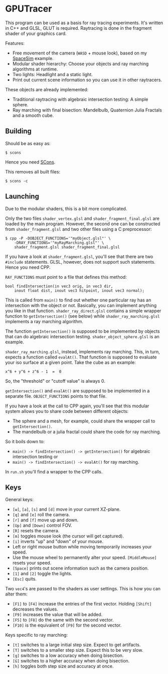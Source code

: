 GPUTracer
=========

This program can be used as a basis for ray tracing experiments. It's
written in C++ and GLSL, GLUT is required. Raytracing is done in the
fragment shader of your graphics card.

Features:

* Free movement of the camera (`WASD` + mouse look), based on my
  [SpaceSim](http://github.com/vain/SpaceSim) example.
* Modular shader hierarchy: Choose your objects and ray marching
  algorithms at runtime.
* Two lights: Headlight and a static light.
* Print out current scene information so you can use it in other
  raytracers.

These objects are already implemented:

* Traditional raytracing with algebraic intersection testing: A simple
  sphere.
* Ray marching with final bisection: Mandelbulb, Quaternion Julia
  Fractals and a smooth cube.


Building
--------

Should be as easy as:

	$ scons

Hence you need [SCons](http://www.scons.org/).

This removes all built files:

	$ scons -c


Launching
---------

Due to the modular shaders, this is a bit more complicated.

Only the two files `shader_vertex.glsl` and `shader_fragment_final.glsl`
are loaded by the main program. However, the second one can be
constructed from `shader_fragment.glsl` and two other files using a C
preprocessor:

	$ cpp -P -DOBJECT_FUNCTIONS='"myObject.glsl"' \
		-DRAY_FUNCTIONS='"myRayMarching.glsl"' \
		shader_fragment.glsl shader_fragment_final.glsl

If you have a look at `shader_fragment.glsl`, you'll see that there are
two `#include` statements. GLSL, however, does not support such
statements. Hence you need CPP.

`RAY_FUNCTIONS` must point to a file that defines this method:

	bool findIntersection(in vec3 orig, in vec3 dir,
		inout float dist, inout vec3 hitpoint, inout vec3 normal);

This is called from `main()` to find out whether one particular ray has
an intersection with the object or not. Basically, you can implement
anything you like in that function. `shader_ray_direct.glsl` contains a
simple wrapper function to `getIntersection()` (see below) while
`shader_ray_marching.glsl` implements a ray marching algorithm.

The function `getIntersection()` is supposed to be implemented by
objects that can do algebraic intersection testing.
`shader_object_sphere.glsl` is an example.

`shader_ray_marching.glsl`, instead, implements ray marching. This, in
turn, expects a function called `evalAt()`. That function is supposed to
evaluate your iso surface at a given point. Take the cube as an example:

	x^6 + y^6 + z^6 - 1  =  0

So, the "threshold" or "cutoff value" is always 0.

`getIntersection()` and `evalAt()` are supposed to be implemented in a
separate file. `OBJECT_FUNCTIONS` points to that file.

If you have a look at the call to CPP again, you'll see that this
modular system allows you to share code between different objects:

* The sphere and a mesh, for example, could share the wrapper call to
  `getIntersection()`.
* The mandelbulb or a julia fractal could share the code for ray
  marching.

So it boils down to:

* `main() -> findIntersection() -> getIntersection()` for algebraic
  intersection testing or
* `main() -> findIntersection() -> evalAt()` for ray marching.

In `run.sh` you'll find a wrapper to the CPP calls.


Keys
----

General keys:

* `[w]`, `[a]`, `[s]` and `[d]` move in your current XZ-plane.
* `[q]` and `[e]` roll the camera.
* `[r]` and `[f]` move up and down.
* `[Up]` and `[Down]` control FOV.
* `[R]` resets the camera.
* `[m]` toggles mouse look (the cursor will get captured).
* `[i]` inverts "up" and "down" of your mouse.
* Left or right mouse button while moving temporarily increases your
  speed.
* Use the mouse wheel to permanently alter your speed. `[MiddleMouse]`
  resets your speed.
* `[Space]` prints out scene information such as the camera position.
* `[1]` and `[2]` toggle the lights.
* `[Esc]` quits.

Two `vec4`'s are passed to the shaders as user settings. This is how you
can alter them:

* `[F1]` to `[F4]` increase the entries of the first vector. Holding
  `[Shift]` decreases the values.
* `[F9]` increases the value that will be added.
* `[F5]` to `[F8]` do the same with the second vector.
* `[F10]` is the equivalent of `[F9]` for the second vector.

Keys specific to ray marching:

* `[t]` switches to a large initial step size. Expect to get artifacts.
* `[T]` switches to a smaller step size. Expect this to be very slow.
* `[g]` switches to a low accuracy when doing bisection.
* `[G]` switches to a higher accuracy when doing bisection.
* `[h]` toggles both step size and accuracy at once.
